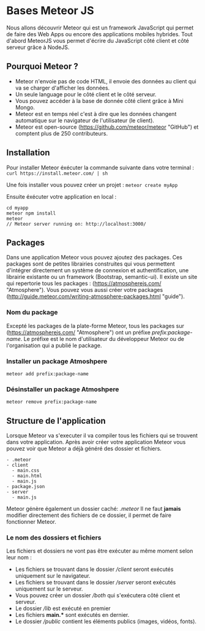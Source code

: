 # Bases Meteor JS


Nous allons découvrir Meteor qui est un framework JavaScript qui permet de faire des Web Apps ou encore des applications mobiles hybrides.
Tout d'abord MeteorJS vous permet d'écrire du JavaScript côté client et côté serveur grâce à NodeJS.

## Pourquoi Meteor ?
* Meteor n'envoie pas de code HTML, il envoie des données au client qui va se charger d'afficher les données.
* Un seule language pour le côté client et le côté serveur.
* Vous pouvez accéder à la base de donnée côté client grâce à Mini Mongo.
* Meteor est en temps réel c'est à dire que les données changent automatique sur le navigateur de l'utilisateur (le client).
* Meteor est open-source (https://github.com/meteor/meteor "GitHub") et comptent plus de 250 contributeurs.

## Installation
Pour installer Meteor éxécuter la commande suivante dans votre terminal :
`curl https://install.meteor.com/ | sh`

Une fois installer vous pouvez créer un projet :
`meteor create myApp`

Ensuite éxécuter votre application en local :
```
cd myapp
meteor npm install
meteor
// Meteor server running on: http://localhost:3000/
```


## Packages

Dans une application Meteor vous pouvez ajoutez des packages.
Ces packages sont de petites librairies construites qui vous permettent d'intégrer directement un système de connexion et authentification, une librairie existante ou un framework (Bootstrap, semantic-ui).
Il existe un site qui repertorie tous les packages : (https://atmospherejs.com/ "Atmosphere").
Vous pouvez vous aussi créer votre packages (http://guide.meteor.com/writing-atmosphere-packages.html "guide").

### Nom du package
Excepté les packages de la plate-forme Meteor, tous les packages sur (https://atmospherejs.com/ "Atmosphere") ont un préfixe *prefix:package-name*.
Le préfixe est le nom d'utilisateur du développeur Meteor ou de l'organisation qui a publié le package.

### Installer un package Atmoshpere
`meteor add prefix:package-name`

### Désinstaller un package Atmoshpere
`meteor remove prefix:package-name`


## Structure de l'application

Lorsque Meteor va s'executer il va compiler tous les fichiers qui se trouvent dans votre application.
Après avoir créer votre application Meteor vous pouvez voir que Meteor a déjà généré des dossier et fichiers.

```
- .meteor
- client
  - main.css
  - main.html
  - main.js
- package.json
- server
  - main.js
```

Meteor génère également un dossier caché: *.meteor*
Il ne faut **jamais** modifier directement des fichiers de ce dossier, il permet de faire fonctionner Meteor.

### Le nom des dossiers et fichiers

Les fichiers et dossiers ne vont pas être exécuter au même moment selon leur nom :

* Les fichiers se trouvant dans le dossier */client* seront exécutés uniquement sur le navigateur.
* Les fichiers se trouvant dans le dossier */server* seront exécutés uniquement sur le serveur.
* Vous pouvez créer un dossier */both* qui s'exécutera côté client et serveur.
* Le dossier */lib* est exécuté en premier
* Les fichiers __main.*__ sont exécutés en dernier.
* Le dossier */public* contient les éléments publics (images, vidéos, fonts).
